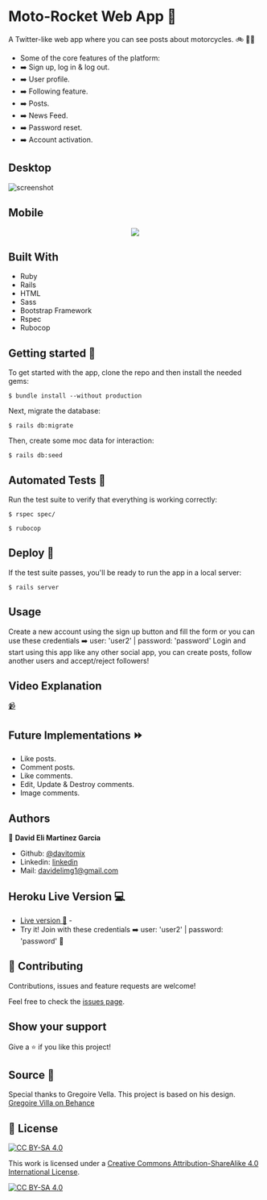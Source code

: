 # Moto-Rocket Web App :rocket:
A Twitter-like web app where you can see posts about motorcycles. :bike: 👨‍💻
- Some of the core features of the platform:
- :arrow_right: Sign up, log in & log out.
- :arrow_right: User profile.
- :arrow_right: Following feature. 
- :arrow_right: Posts. 
- :arrow_right: News Feed. 
- :arrow_right: Password reset. 
- :arrow_right: Account activation. 

## Desktop
![screenshot](./main.gif)

## Mobile
<p align="center">
  <img src="./mobile1.gif">
</p>

## Built With
- Ruby
- Rails
- HTML
- Sass
- Bootstrap Framework
- Rspec
- Rubocop

## Getting started :dart:
To get started with the app, clone the repo and then install the needed gems:

```
$ bundle install --without production
```

Next, migrate the database:

```
$ rails db:migrate
```

Then, create some moc data for interaction:

```
$ rails db:seed
```

## Automated Tests :space_invader:
Run the test suite to verify that everything is working correctly:

```
$ rspec spec/
```

```
$ rubocop
```

## Deploy :rocket:
If the test suite passes, you'll be ready to run the app in a local server:

```
$ rails server
```

## Usage 
Create a new account using the sign up button and fill the form or you can use these credentials :arrow_right: user: 'user2' | password: 'password'
Login and start using this app like any other social app, you can create posts, follow another users and accept/reject followers!

## Video Explanation
[:video_camera:](https://www.loom.com/share/d221d13ad200443db124d6d9b6c5de88)

## Future Implementations :fast_forward:
- Like posts.
- Comment posts.
- Like comments. 
- Edit, Update & Destroy comments.
- Image comments.

## Authors
👤 **David Eli Martinez Garcia**

- Github: [@davitomix](https://github.com/davitomix)
- Linkedin: [linkedin](https://linkedin.com/linkedinhandle)
- Mail: [davidelimg1@gmail.com](mailto:davidelimg1@gmail.com)

## Heroku Live Version :computer:
- [Live version 🧁](https://rocket-moto-mx.herokuapp.com) -
- Try it! Join with these credentials :arrow_right: user: 'user2' | password: 'password' :rocket:

## 🤝 Contributing
Contributions, issues and feature requests are welcome!

Feel free to check the [issues page](issues/).

## Show your support
Give a ⭐️ if you like this project!

## Source :gem:
Special thanks to Gregoire Vella. This project is based on his design.
[Gregoire Villa on Behance](https://www.behance.net/gregoirevella)

## 📝 License
[![CC BY-SA 4.0][cc-by-sa-shield]][cc-by-sa]

This work is licensed under a [Creative Commons Attribution-ShareAlike 4.0
International License][cc-by-sa].

[![CC BY-SA 4.0][cc-by-sa-image]][cc-by-sa]

[cc-by-sa]: http://creativecommons.org/licenses/by-sa/4.0/
[cc-by-sa-image]: https://licensebuttons.net/l/by-sa/4.0/88x31.png
[cc-by-sa-shield]: https://img.shields.io/badge/License-CC%20BY--SA%204.0-lightgrey.svg

